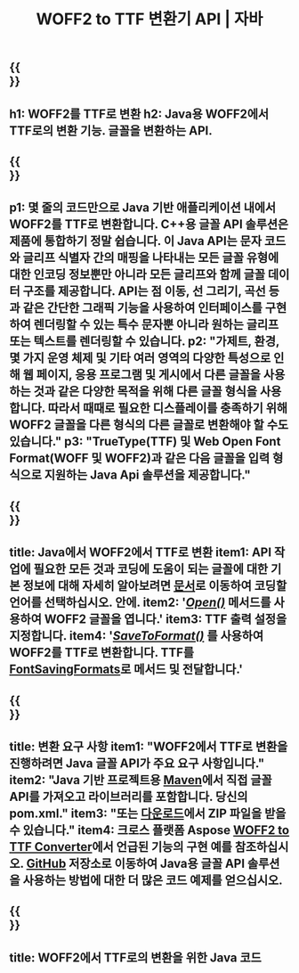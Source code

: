 ﻿---
translation: true
template: /_templates/conversion-child-java.md
title: WOFF2 to TTF 변환기 API | 자바
description: Windows 및 Linux에서 Java API를 사용하여 WOFF2를 TTF로 변환합니다. 이 기본 WOFF2에서 TTF로의 글꼴 변환 기능을 자체 솔루션에 통합하십시오.
keywords: woff2에서 ttf 자바 API로, woff22ttf 자바 솔루션으로, woff2에서 ttf 자바로
url: /java/conversion/woff2-to-ttf/
family: font
platformtag: java
feature: conversion
informat: WOFF
outformat: TTF
faq: faqchild
otherformats: WOFF
---

{{<section banner>}}
---
h1: WOFF2를 TTF로 변환
h2: Java용 WOFF2에서 TTF로의 변환 기능. 글꼴을 변환하는 API.
---

{{<section overview>}}
---
p1: 몇 줄의 코드만으로 Java 기반 애플리케이션 내에서 WOFF2를 TTF로 변환합니다. С++용 글꼴 API 솔루션은 제품에 통합하기 정말 쉽습니다. 이 Java API는 문자 코드와 글리프 식별자 간의 매핑을 나타내는 모든 글꼴 유형에 대한 인코딩 정보뿐만 아니라 모든 글리프와 함께 글꼴 데이터 구조를 제공합니다. API는 점 이동, 선 그리기, 곡선 등과 같은 간단한 그래픽 기능을 사용하여 인터페이스를 구현하여 렌더링할 수 있는 특수 문자뿐 아니라 원하는 글리프 또는 텍스트를 렌더링할 수 있습니다.
p2: "가제트, 환경, 몇 가지 운영 체제 및 기타 여러 영역의 다양한 특성으로 인해 웹 페이지, 응용 프로그램 및 게시에서 다른 글꼴을 사용하는 것과 같은 다양한 목적을 위해 다른 글꼴 형식을 사용합니다. 따라서 때때로 필요한 디스플레이를 충족하기 위해 WOFF2 글꼴을 다른 형식의 다른 글꼴로 변환해야 할 수도 있습니다."
p3: "TrueType(TTF) 및 Web Open Font Format(WOFF 및 WOFF2)과 같은 다음 글꼴을 입력 형식으로 지원하는 Java Api 솔루션을 제공합니다."
---

{{<section feature1>}}
---
title: Java에서 WOFF2에서 TTF로 변환
item1: API 작업에 필요한 모든 것과 코딩에 도움이 되는 글꼴에 대한 기본 정보에 대해 자세히 알아보려면 [문서](https://docs.aspose.com/font/)로 이동하여 코딩할 언어를 선택하십시오. 안에.
item2: '[*Open()*](https://reference.aspose.com/font/java/com.aspose.font/Font#open-com.aspose.font.FontDefinition-) 메서드를 사용하여 WOFF2 글꼴을 엽니다.'
item3: TTF 출력 설정을 지정합니다.
item4: '[*SaveToFormat()*](https://reference.aspose.com/font/java/com.aspose.font/Font#saveToFormat-java.io.OutputStream-com.aspose.font.FontSavingFormats-) 를 사용하여 WOFF2를 TTF로 변환합니다.  TTF를 [FontSavingFormats](https://reference.aspose.com/font/java/com.aspose.font/FontSavingFormats)로 메서드 및 전달합니다.'
---

{{<section feature2>}}
---
title: 변환 요구 사항
item1: "WOFF2에서 TTF로 변환을 진행하려면 Java 글꼴 API가 주요 요구 사항입니다."
item2: "Java 기반 프로젝트용 [Maven](https://repository.aspose.com/webapp/#/artifacts/browse/tree/General/repo/com/aspose/aspose-font)에서 직접 글꼴 API를 가져오고 라이브러리를 포함합니다. 당신의 pom.xml."
item3: "또는 [다운로드](https://releases.aspose.com/font/java/)에서 ZIP 파일을 받을 수 있습니다."
item4: 크로스 플랫폼 Aspose [WOFF2 to TTF Converter](https://products.aspose.app/font/conversion/woff2-to-ttf)에서 언급된 기능의 구현 예를 참조하십시오. [GitHub](https://github.com/aspose-font/Aspose.Font-Documentation/tree/master/java-examples) 저장소로 이동하여 Java용 글꼴 API 솔루션을 사용하는 방법에 대한 더 많은 코드 예제를 얻으십시오.
---

{{<section codeexample>}}
---
title: WOFF2에서 TTF로의 변환을 위한 Java 코드
---